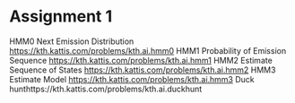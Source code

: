 # Assignment 1 

HMM0 Next Emission Distribution	https://kth.kattis.com/problems/kth.ai.hmm0
HMM1 Probability of Emission Sequence	https://kth.kattis.com/problems/kth.ai.hmm1
HMM2 Estimate Sequence of States	https://kth.kattis.com/problems/kth.ai.hmm2
HMM3 Estimate Model	https://kth.kattis.com/problems/kth.ai.hmm3
Duck hunthttps://kth.kattis.com/problems/kth.ai.duckhunt